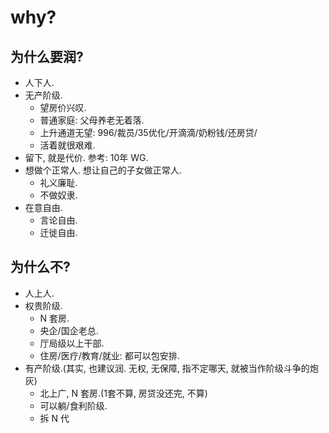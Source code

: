 
# why?



## 为什么要润?

- 人下人.
- 无产阶级.
    - 望房价兴叹.
    - 普通家庭: 父母养老无着落.
    - 上升通道无望: 996/裁员/35优化/开滴滴/奶粉钱/还房贷/
    - 活着就很艰难.
- 留下, 就是代价. 参考: 10年 WG.
- 想做个正常人. 想让自己的子女做正常人.
    - 礼义廉耻.
    - 不做奴隶.
- 在意自由.
    - 言论自由.
    - 迁徙自由.




## 为什么不?

- 人上人.
- 权贵阶级.
    - N 套房.
    - 央企/国企老总.
    - 厅局级以上干部.
    - 住房/医疗/教育/就业: 都可以包安排. 
- 有产阶级.(其实, 也建议润. 无权, 无保障, 指不定哪天, 就被当作阶级斗争的炮灰)
    - 北上广, N 套房.(1套不算, 房贷没还完, 不算) 
    - 可以躺/食利阶级.
    - 拆 N 代




